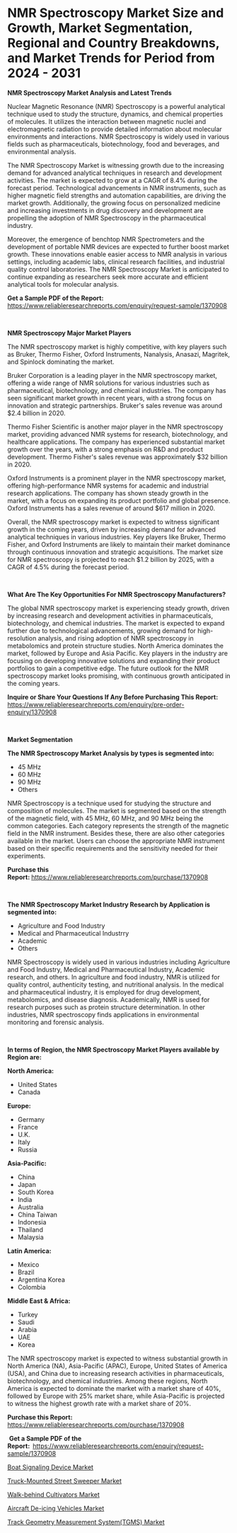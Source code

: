 <p><h1>NMR Spectroscopy Market Size and Growth, Market Segmentation, Regional and Country Breakdowns, and Market Trends for Period from 2024 -  2031</h1></p><p><strong>NMR Spectroscopy Market Analysis and Latest Trends</strong></p>
<p><p>Nuclear Magnetic Resonance (NMR) Spectroscopy is a powerful analytical technique used to study the structure, dynamics, and chemical properties of molecules. It utilizes the interaction between magnetic nuclei and electromagnetic radiation to provide detailed information about molecular environments and interactions. NMR Spectroscopy is widely used in various fields such as pharmaceuticals, biotechnology, food and beverages, and environmental analysis.</p><p>The NMR Spectroscopy Market is witnessing growth due to the increasing demand for advanced analytical techniques in research and development activities. The market is expected to grow at a CAGR of 8.4% during the forecast period. Technological advancements in NMR instruments, such as higher magnetic field strengths and automation capabilities, are driving the market growth. Additionally, the growing focus on personalized medicine and increasing investments in drug discovery and development are propelling the adoption of NMR Spectroscopy in the pharmaceutical industry.</p><p>Moreover, the emergence of benchtop NMR Spectrometers and the development of portable NMR devices are expected to further boost market growth. These innovations enable easier access to NMR analysis in various settings, including academic labs, clinical research facilities, and industrial quality control laboratories. The NMR Spectroscopy Market is anticipated to continue expanding as researchers seek more accurate and efficient analytical tools for molecular analysis.</p></p>
<p><strong>Get a Sample PDF of the Report:&nbsp;</strong> <a href="https://www.reliableresearchreports.com/enquiry/request-sample/1370908">https://www.reliableresearchreports.com/enquiry/request-sample/1370908</a></p>
<p>&nbsp;</p>
<p><strong>NMR Spectroscopy Major Market Players</strong></p>
<p><p>The NMR spectroscopy market is highly competitive, with key players such as Bruker, Thermo Fisher, Oxford Instruments, Nanalysis, Anasazi, Magritek, and Spinlock dominating the market. </p><p>Bruker Corporation is a leading player in the NMR spectroscopy market, offering a wide range of NMR solutions for various industries such as pharmaceutical, biotechnology, and chemical industries. The company has seen significant market growth in recent years, with a strong focus on innovation and strategic partnerships. Bruker's sales revenue was around $2.4 billion in 2020.</p><p>Thermo Fisher Scientific is another major player in the NMR spectroscopy market, providing advanced NMR systems for research, biotechnology, and healthcare applications. The company has experienced substantial market growth over the years, with a strong emphasis on R&D and product development. Thermo Fisher's sales revenue was approximately $32 billion in 2020.</p><p>Oxford Instruments is a prominent player in the NMR spectroscopy market, offering high-performance NMR systems for academic and industrial research applications. The company has shown steady growth in the market, with a focus on expanding its product portfolio and global presence. Oxford Instruments has a sales revenue of around $617 million in 2020.</p><p>Overall, the NMR spectroscopy market is expected to witness significant growth in the coming years, driven by increasing demand for advanced analytical techniques in various industries. Key players like Bruker, Thermo Fisher, and Oxford Instruments are likely to maintain their market dominance through continuous innovation and strategic acquisitions. The market size for NMR spectroscopy is projected to reach $1.2 billion by 2025, with a CAGR of 4.5% during the forecast period.</p></p>
<p>&nbsp;</p>
<p><strong>What Are The Key Opportunities For NMR Spectroscopy Manufacturers?</strong></p>
<p><p>The global NMR spectroscopy market is experiencing steady growth, driven by increasing research and development activities in pharmaceuticals, biotechnology, and chemical industries. The market is expected to expand further due to technological advancements, growing demand for high-resolution analysis, and rising adoption of NMR spectroscopy in metabolomics and protein structure studies. North America dominates the market, followed by Europe and Asia Pacific. Key players in the industry are focusing on developing innovative solutions and expanding their product portfolios to gain a competitive edge. The future outlook for the NMR spectroscopy market looks promising, with continuous growth anticipated in the coming years.</p></p>
<p><strong>Inquire or Share Your Questions If Any Before Purchasing This Report:</strong> <a href="https://www.reliableresearchreports.com/enquiry/pre-order-enquiry/1370908">https://www.reliableresearchreports.com/enquiry/pre-order-enquiry/1370908</a></p>
<p>&nbsp;</p>
<p><strong>Market Segmentation</strong></p>
<p><strong>The NMR Spectroscopy Market Analysis by types is segmented into:</strong></p>
<p><ul><li>45 MHz</li><li>60 MHz</li><li>90 MHz</li><li>Others</li></ul></p>
<p><p>NMR Spectroscopy is a technique used for studying the structure and composition of molecules. The market is segmented based on the strength of the magnetic field, with 45 MHz, 60 MHz, and 90 MHz being the common categories. Each category represents the strength of the magnetic field in the NMR instrument. Besides these, there are also other categories available in the market. Users can choose the appropriate NMR instrument based on their specific requirements and the sensitivity needed for their experiments.</p></p>
<p><strong>Purchase this Report:&nbsp;</strong><a href="https://www.reliableresearchreports.com/purchase/1370908">https://www.reliableresearchreports.com/purchase/1370908</a></p>
<p>&nbsp;</p>
<p><strong>The NMR Spectroscopy Market Industry Research by Application is segmented into:</strong></p>
<p><ul><li>Agriculture and Food Industry</li><li>Medical and Pharmaceutical Industrry</li><li>Academic</li><li>Others</li></ul></p>
<p><p>NMR Spectroscopy is widely used in various industries including Agriculture and Food Industry, Medical and Pharmaceutical Industry, Academic research, and others. In agriculture and food industry, NMR is utilized for quality control, authenticity testing, and nutritional analysis. In the medical and pharmaceutical industry, it is employed for drug development, metabolomics, and disease diagnosis. Academically, NMR is used for research purposes such as protein structure determination. In other industries, NMR spectroscopy finds applications in environmental monitoring and forensic analysis.</p></p>
<p>&nbsp;</p>
<p><strong>In terms of Region, the NMR Spectroscopy Market Players available by Region are:</strong></p>
<p>
    <p> <strong> North America: </strong>
        <ul>
            <li>United States</li>
            <li>Canada</li>
        </ul>
        </p> 
    <p> <strong> Europe: </strong>
        <ul>
            <li>Germany</li>
            <li>France</li>
            <li>U.K.</li>
            <li>Italy</li>
            <li>Russia</li>
        </ul>
        </p> 
    <p> <strong> Asia-Pacific: </strong>
        <ul>
            <li>China</li>
            <li>Japan</li>
            <li>South Korea</li>
            <li>India</li>
            <li>Australia</li>
            <li>China Taiwan</li>
            <li>Indonesia</li>
            <li>Thailand</li>
            <li>Malaysia</li>
        </ul>
        </p> 
    <p> <strong> Latin America: </strong>
        <ul>
            <li>Mexico</li>
            <li>Brazil</li>
            <li>Argentina Korea</li>
            <li>Colombia</li>
        </ul>
        </p> 
    <p> <strong> Middle East & Africa: </strong>
        <ul>
            <li>Turkey</li>
            <li>Saudi</li>
            <li>Arabia</li>
            <li>UAE</li>
            <li>Korea</li>
        </ul>
    </p>
    </p>
<p><p>The NMR spectroscopy market is expected to witness substantial growth in North America (NA), Asia-Pacific (APAC), Europe, United States of America (USA), and China due to increasing research activities in pharmaceuticals, biotechnology, and chemical industries. Among these regions, North America is expected to dominate the market with a market share of 40%, followed by Europe with 25% market share, while Asia-Pacific is projected to witness the highest growth rate with a market share of 20%.</p></p>
<p><strong>Purchase this Report: </strong><a href="https://www.reliableresearchreports.com/purchase/1370908">https://www.reliableresearchreports.com/purchase/1370908</a></p>
<p>&nbsp;<strong>Get a Sample PDF of the Report:&nbsp;&nbsp;</strong><a href="https://www.reliableresearchreports.com/enquiry/request-sample/1370908">https://www.reliableresearchreports.com/enquiry/request-sample/1370908</a></p>
<p><strong></strong></p>
<p><p><a href="https://medium.com/p/3710ad4622a0/edit">Boat Signaling Device Market</a></p><p><a href="https://medium.com/p/f351c469fd92/edit">Truck-Mounted Street Sweeper Market</a></p><p><a href="https://medium.com/p/b725d5a7dc8b/edit">Walk-behind Cultivators Market</a></p><p><a href="https://medium.com/p/4c189bfe4e99/edit">Aircraft De-icing Vehicles Market</a></p><p><a href="https://medium.com/p/0abdc43d34f3/edit">Track Geometry Measurement System(TGMS) Market</a></p></p>